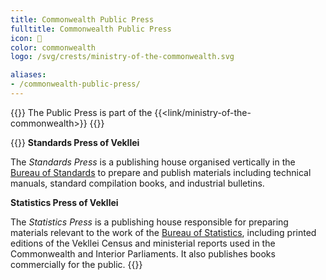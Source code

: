 ```yaml
---
title: Commonwealth Public Press
fulltitle: Commonwealth Public Press
icon: 📖
color: commonwealth
logo: /svg/crests/ministry-of-the-commonwealth.svg

aliases:
- /commonwealth-public-press/
---
```

{{<note series>}}
 The Public Press is part of the {{<link/ministry-of-the-commonwealth>}}
{{</note>}}

{{<note panel>}}
**Standards Press of Vekllei**

The *Standards Press* is a publishing house organised vertically in the [<span class="fi fi-min-commonwealth fis"></span> Bureau of Standards](/bureau-of-standards/) to prepare and publish materials including technical manuals, standard compilation books, and industrial bulletins.

**Statistics Press of Vekllei**

The *Statistics Press* is a publishing house responsible for preparing materials relevant to the work of the [Bureau of Statistics](/bureau-of-statistics/), including printed editions of the Vekllei Census and ministerial reports used in the Commonwealth and Interior Parliaments. It also publishes books commercially for the public.
{{</note>}}